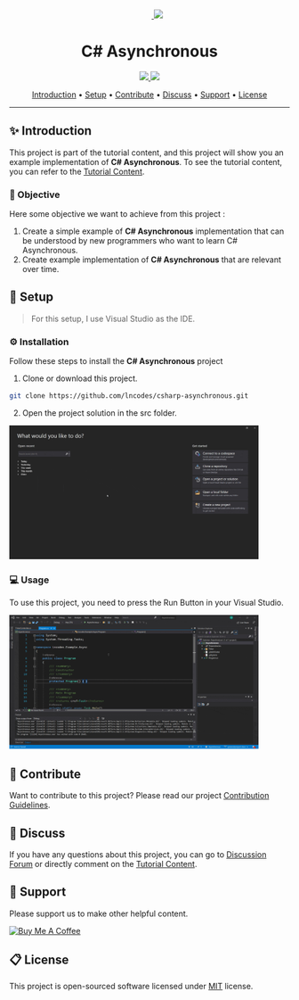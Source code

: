 <br>
<p align="center">
  &nbsp;&nbsp;&nbsp;&nbsp;&nbsp;&nbsp;&nbsp;<a href="https://lncodes.com">
    <img src="https://lncodes.com/wp-content/uploads/2020/09/lncodes-logo-animated.gif" height="175"></img>
  </a>
</p>

<h1 align="center">C# Asynchronous</h1>
<p align="center">
  <a href="https://github.com/lncodes/csharp-asynchronous/actions/workflows/build.yml">
      <img src="https://github.com/lncodes/csharp-asynchronous/actions/workflows/build.yml/badge.svg">
  </a> 
  <a href="https://sonarcloud.io/dashboard?id=lncodes_csharp-asynchronous">
      <img src="https://sonarcloud.io/api/project_badges/measure?project=lncodes_csharp-asynchronous&metric=alert_status">
  </a>
</p>

<p align="center">
  <a href="#introduction">Introduction</a> •
  <a href="#setup">Setup</a> •
  <a href="#contribute">Contribute</a> •
  <a href="#discuss">Discuss</a> •
  <a href="#support">Support</a> •
  <a href="#license">License</a>
</p>

---

<h2 id="introduction">✨ Introduction</h2>

This project is part of the tutorial content, and this project will show you an example implementation of **C# Asynchronous**. To see the tutorial content, you can refer to the [Tutorial Content](https://lncodes.com/tutorial/csharp/asynchronous/). 

<h3 id="objective">🎯 Objective</h3>

Here some objective we want to achieve from this project :
1. Create a simple example of **C# Asynchronous** implementation that can be understood by new programmers who want to learn C# Asynchronous.
2. Create example implementation of **C# Asynchronous** that are relevant over time.

<h2 id="setup">🧰 Setup </h2>

> For this setup, I use Visual Studio as the IDE.
### ⚙️ Installation 
Follow these steps to install the **C# Asynchronous** project
1. Clone or download this project.
``` bash 
git clone https://github.com/lncodes/csharp-asynchronous.git
```
2. Open the project solution in the src folder.

<img src="media/open-project.gif" height="240"/>

### 💻 Usage
To use this project, you need to press the Run Button in your Visual Studio.

<img src="media/run-project.gif" height="240"/>

<h2 id="contribute">💖 Contribute</h2>

Want to contribute to this project? Please read our project [Contribution Guidelines](CONTRIBUTING.md).

<h2 id="discuss">💬 Discuss</h2>

If you have any questions about this project, you can go to [Discussion Forum](https://github.com/lncodes/csharp-asynchronous/discussions) or directly comment on the [Tutorial Content](https://lncodes.com/tutorial/csharp/asynchronous/).

<h2 id="support">💌 Support</h2>

Please support us to make other helpful content.

<a href="https://www.buymeacoffee.com/lncodes" target="_blank"><img src="https://cdn.buymeacoffee.com/buttons/v2/default-yellow.png" alt="Buy Me A Coffee" height="64"></a>

<h2 id="license"> 📋 License</h2>

This project is open-sourced software licensed under [MIT](https://github.com/lncodes/csharp-asynchronous/blob/master/LICENSE) license.